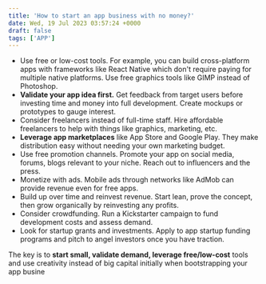 ```yaml
---
title: 'How to start an app business with no money?'
date: Wed, 19 Jul 2023 03:57:24 +0000
draft: false
tags: ['APP']
---
```


*   Use free or low-cost tools. For example, you can build cross-platform apps with frameworks like React Native which don't require paying for multiple native platforms. Use free graphics tools like GIMP instead of Photoshop.
*   **Validate your app idea first.** Get feedback from target users before investing time and money into full development. Create mockups or prototypes to gauge interest.
*   Consider freelancers instead of full-time staff. Hire affordable freelancers to help with things like graphics, marketing, etc.
*   **Leverage app marketplaces** like App Store and Google Play. They make distribution easy without needing your own marketing budget.
*   Use free promotion channels. Promote your app on social media, forums, blogs relevant to your niche. Reach out to influencers and the press.
*   Monetize with ads. Mobile ads through networks like AdMob can provide revenue even for free apps.
*   Build up over time and reinvest revenue. Start lean, prove the concept, then grow organically by reinvesting any profits.
*   Consider crowdfunding. Run a Kickstarter campaign to fund development costs and assess demand.
*   Look for startup grants and investments. Apply to app startup funding programs and pitch to angel investors once you have traction.

The key is to **start small, validate demand, leverage free/low-cost** tools and use creativity instead of big capital initially when bootstrapping your app busine